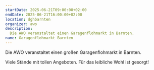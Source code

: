 ```yaml
---
startDate: 2025-06-21T09:00:00+02:00
endDate: 2025-06-21T16:00:00+02:00
location: dghbarnten
organizer: awo
description:
  Die AWO veranstaltet einen Garagenflohmarkt in Barnten.
name: Garagenflohmarkt Barnten
---
```


Die AWO veranstaltet einen großen Garagenflohmarkt in Barnten.

Viele Stände mit tollen Angeboten. Für das leibliche Wohl ist gesorgt!